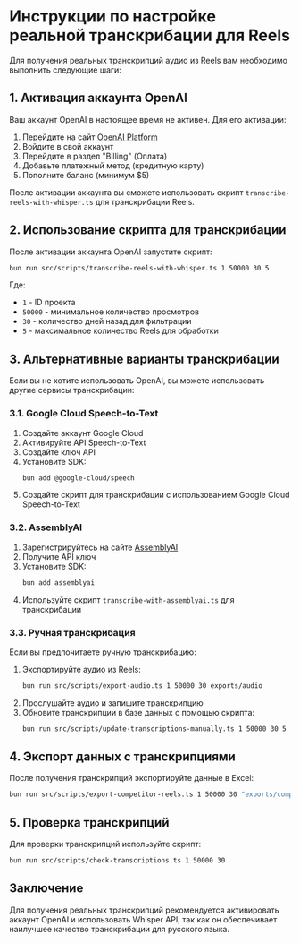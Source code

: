 # Инструкции по настройке реальной транскрибации для Reels

Для получения реальных транскрипций аудио из Reels вам необходимо выполнить следующие шаги:

## 1. Активация аккаунта OpenAI

Ваш аккаунт OpenAI в настоящее время не активен. Для его активации:

1. Перейдите на сайт [OpenAI Platform](https://platform.openai.com/account/billing)
2. Войдите в свой аккаунт
3. Перейдите в раздел "Billing" (Оплата)
4. Добавьте платежный метод (кредитную карту)
5. Пополните баланс (минимум $5)

После активации аккаунта вы сможете использовать скрипт `transcribe-reels-with-whisper.ts` для транскрибации Reels.

## 2. Использование скрипта для транскрибации

После активации аккаунта OpenAI запустите скрипт:

```bash
bun run src/scripts/transcribe-reels-with-whisper.ts 1 50000 30 5
```

Где:
- `1` - ID проекта
- `50000` - минимальное количество просмотров
- `30` - количество дней назад для фильтрации
- `5` - максимальное количество Reels для обработки

## 3. Альтернативные варианты транскрибации

Если вы не хотите использовать OpenAI, вы можете использовать другие сервисы транскрибации:

### 3.1. Google Cloud Speech-to-Text

1. Создайте аккаунт Google Cloud
2. Активируйте API Speech-to-Text
3. Создайте ключ API
4. Установите SDK:
   ```bash
   bun add @google-cloud/speech
   ```
5. Создайте скрипт для транскрибации с использованием Google Cloud Speech-to-Text

### 3.2. AssemblyAI

1. Зарегистрируйтесь на сайте [AssemblyAI](https://www.assemblyai.com/)
2. Получите API ключ
3. Установите SDK:
   ```bash
   bun add assemblyai
   ```
4. Используйте скрипт `transcribe-with-assemblyai.ts` для транскрибации

### 3.3. Ручная транскрибация

Если вы предпочитаете ручную транскрибацию:

1. Экспортируйте аудио из Reels:
   ```bash
   bun run src/scripts/export-audio.ts 1 50000 30 exports/audio
   ```
2. Прослушайте аудио и запишите транскрипцию
3. Обновите транскрипции в базе данных с помощью скрипта:
   ```bash
   bun run src/scripts/update-transcriptions-manually.ts 1 50000 30 5
   ```

## 4. Экспорт данных с транскрипциями

После получения транскрипций экспортируйте данные в Excel:

```bash
bun run src/scripts/export-competitor-reels.ts 1 50000 30 "exports/competitor_reels_with_real_transcriptions.xlsx"
```

## 5. Проверка транскрипций

Для проверки транскрипций используйте скрипт:

```bash
bun run src/scripts/check-transcriptions.ts 1 50000 30
```

## Заключение

Для получения реальных транскрипций рекомендуется активировать аккаунт OpenAI и использовать Whisper API, так как он обеспечивает наилучшее качество транскрибации для русского языка.
